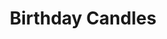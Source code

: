 ---
title: Birthday Candles
poster: birthdaycandles.jpg
header: birthday-candles-header.jpg
description: >-
  Debra Messing stars in the Broadway premiere of Noah Haidle's poignant new
  play.
theater: American Airlines Theatre
preview: '2022-03-18'
opening: '2022-04-10'
closing: ''
tonyaward: false
criticspick: false
tags: 
  - Play
  - Broadway
  - Drama
website: 'https://www.roundabouttheatre.org/get-tickets/2021-2022-season/birthday-candles/'
tickets:
  - highlight: false
    info: A range of discounts from Roundabout Theater
    title: $10+ Access
    type: broadway_access
---